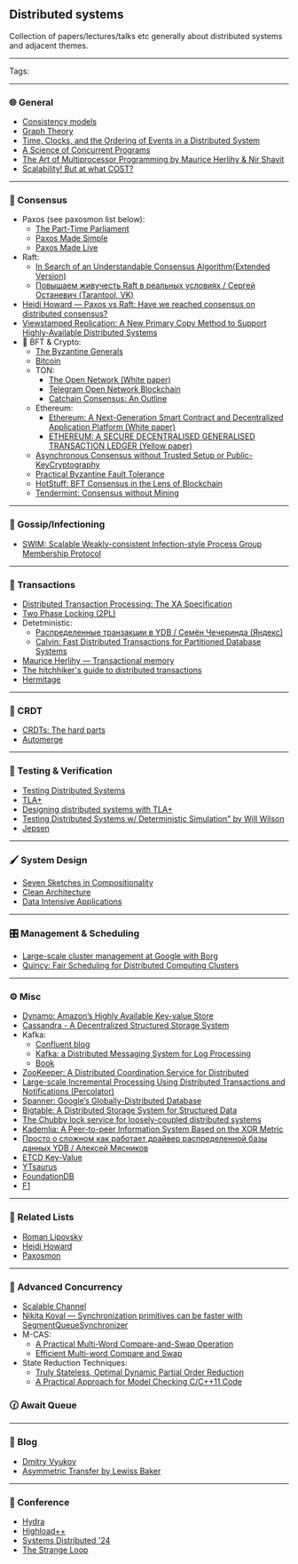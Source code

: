 ## Distributed systems
Collection of papers/lectures/talks etc generally about distributed systems and adjacent themes.
***
Tags:
***
### 🌐 General
+ [Consistency models](https://jepsen.io/consistency)
+ [Graph Theory](https://logic.pdmi.ras.ru/~dvk/graphs_dk.pdf)
+ [Time, Clocks, and the Ordering of Events in a Distributed System](https://lamport.azurewebsites.net/pubs/time-clocks.pdf)
+ [A Science of Concurrent Programs](https://lamport.azurewebsites.net/tla/science.pdf)
+ [The Art of Multiprocessor Programming by Maurice Herlihy & Nir Shavit](https://github.com/amilajack/reading/blob/master/Computer_Science/The%20Art%20of%20Multiprocessor%20Programming.pdf)
+ [Scalability! But at what COST?](https://www.usenix.org/system/files/conference/hotos15/hotos15-paper-mcsherry.pdf)
***
### 🤝 Consensus
+ Paxos (see paxosmon list below):
  + [The Part-Time Parliament](https://lamport.azurewebsites.net/pubs/lamport-paxos.pdf)
  + [Paxos Made Simple](https://lamport.azurewebsites.net/pubs/paxos-simple.pdf)
  + [Paxos Made Live](https://www.cs.utexas.edu/users/lorenzo/corsi/cs380d/papers/paper2-1.pdf)
+ Raft:
  + [In Search of an Understandable Consensus Algorithm(Extended Version)](https://raft.github.io/raft.pdf)
  + [Повышаем живучесть Raft в реальных условиях / Сергей Останевич (Tarantool, VK)](https://youtu.be/GxvFdTqs3-I?si=blSsA5Lb-uXF1EYK)
+ [Heidi Howard — Paxos vs Raft: Have we reached consensus on distributed consensus?](https://youtu.be/0K6kt39wyH0?si=KyWtwr-w3g7vqG69)
+ [Viewstamped Replication: A New Primary Copy Method to Support Highly-Available Distributed Systems](https://pmg.csail.mit.edu/papers/vr.pdf)
+ 💸 BFT & Crypto:
  + [The Byzantine Generals](https://lamport.azurewebsites.net/pubs/the-byz-generals.pdf)
  + [Bitcoin](https://bitcoin.org/bitcoin.pdf)
  + TON:
    + [The Open Network (White paper)](https://docs.ton.org/ton.pdf)
    + [Telegram Open Network Blockchain](https://docs.ton.org/tblkch.pdf)
    + [Catchain Consensus: An Outline](https://docs.ton.org/catchain.pdf)
  + Ethereum:
    + [Ethereum: A Next-Generation Smart Contract and Decentralized Application Platform (White paper)](https://ethereum.org/content/whitepaper/whitepaper-pdf/Ethereum_Whitepaper_-_Buterin_2014.pdf)
    + [ETHEREUM: A SECURE DECENTRALISED GENERALISED TRANSACTION LEDGER (Yellow paper)](https://ethereum.github.io/yellowpaper/paper.pdf)
  + [Asynchronous Consensus without Trusted Setup or Public-KeyCryptography](https://eprint.iacr.org/2024/677.pdf)
  + [Practical Byzantine Fault Tolerance](https://pmg.csail.mit.edu/papers/osdi99.pdf)
  + [HotStuff: BFT Consensus in the Lens of Blockchain](https://arxiv.org/pdf/1803.05069)
  + [Tendermint: Consensus without Mining](https://tendermint.com/static/docs/tendermint.pdf)
***
### 🤫 Gossip/Infectioning
+ [SWIM: Scalable Weakly-consistent Infection-style Process Group Membership Protocol](https://www.cs.cornell.edu/projects/Quicksilver/public_pdfs/SWIM.pdf)
***
### 💯 Transactions
+ [Distributed Transaction Processing: The XA Specification](https://pubs.opengroup.org/onlinepubs/009680699/toc.pdf)
+ [Two Phase Locking (2PL)](https://www.microsoft.com/en-us/research/wp-content/uploads/2016/05/chapter3.pdf)
+ Detetministic:
  + [Распределенные транзакции в YDB / Семён Чечеринда (Яндекс)](https://youtu.be/8AR1u5OZIm8?si=PFz6sznlm2lLj_xc)
  + [Calvin: Fast Distributed Transactions for Partitioned Database Systems](https://cs.yale.edu/homes/thomson/publications/calvin-sigmod12.pdf)
+ [Maurice Herlihy — Transactional memory](https://youtu.be/EGlcl1rGj1E?si=gqhJJekdXqux0rwy)
+ [The hitchhiker's guide to distributed transactions](https://youtu.be/sD5L5Utlq5g?si=GHlKolJ-ve8LH5rk)
+ [Hermitage](https://github.com/ept/hermitage)
***
### 👥 CRDT
+ [CRDTs: The hard parts](https://youtu.be/PMVBuMK_pJY?si=SJGG6rrkz_rRFLVV)
+ [Automerge](https://github.com/automerge/automerge-classic)
***
### 🔬 Testing & Verification
+ [Testing Distributed Systems](https://asatarin.github.io/testing-distributed-systems/)
+ [TLA+](https://lamport.azurewebsites.net/tla/tla.html)
+ [Designing distributed systems with TLA+](https://youtu.be/2PIgZ6hd-6I?si=xXzjjl1-VrJvfU06)
+ [Testing Distributed Systems w/ Deterministic Simulation" by Will Wilson](https://youtu.be/4fFDFbi3toc?si=VT3fsqLI2XSOPfu6)
+ [Jepsen](https://jepsen.io/)
***
### 🖌️ System Design
+ [Seven Sketches in Compositionality](https://arxiv.org/pdf/1803.05316)
+ [Clean Architecture](https://github.com/GunterMueller/Books-3/blob/master/Clean%20Architecture%20A%20Craftsman%20Guide%20to%20Software%20Structure%20and%20Design.pdf)
+ [Data Intensive Applications](https://github.com/lafengnan/ebooks-1/blob/master/Designing%20Data%20Intensive%20Applications.pdf)
***
### 🎛️ Management & Scheduling
+ [Large-scale cluster management at Google with Borg](https://static.googleusercontent.com/media/research.google.com/en//pubs/archive/43438.pdf)
+ [Quincy: Fair Scheduling for Distributed Computing Clusters](https://www.sigops.org/s/conferences/sosp/2009/papers/isard-sosp09.pdf)
***
### ⚙️ Misc
+ [Dynamo: Amazon’s Highly Available Key-value Store](https://www.allthingsdistributed.com/files/amazon-dynamo-sosp2007.pdf)
+ [Cassandra - A Decentralized Structured Storage System](https://www.cs.cornell.edu/projects/ladis2009/papers/lakshman-ladis2009.pdf)
+ Kafka:
    + [Confluent blog](https://www.confluent.io/blog/)
    + [Kafka: a Distributed Messaging System for Log Processing](https://notes.stephenholiday.com/Kafka.pdf)
    + [Book](https://book.huihoo.com/pdf/confluent-kafka-definitive-guide-complete.pdf)
+ [ZooKeeper: A Distributed Coordination Service for Distributed](https://zookeeper.apache.org/doc/r3.2.2/zookeeperOver.pdf)
+ [Large-scale Incremental Processing Using Distributed Transactions and Notifications (Percolator)](https://storage.googleapis.com/gweb-research2023-media/pubtools/pdf/36726.pdf)
+ [Spanner: Google’s Globally-Distributed Database](https://research.google.com/archive/spanner-osdi2012.pdf)
+ [Bigtable: A Distributed Storage System for Structured Data](https://storage.googleapis.com/gweb-research2023-media/pubtools/pdf/68a74a85e1662fe02ff3967497f31fda7f32225c.pdf)
+ [The Chubby lock service for loosely-coupled distributed systems](https://research.google.com/archive/chubby-osdi06.pdf)
+ [Kademlia: A Peer-to-peer Information System Based on the XOR Metric](https://pdos.csail.mit.edu/~petar/papers/maymounkov-kademlia-lncs.pdf)
+ [Просто о сложном как работает драйвер распределенной базы данных YDB / Алексей Мясников](https://youtu.be/bbdk2UGkWR8?si=63REowfjWR9gqqaP)
+ [ETCD Key-Value](https://etcd.io/)
+ [YTsaurus](https://ytsaurus.tech/docs/en/)
+ [FoundationDB](https://www.foundationdb.org/files/fdb-paper.pdf)
+ [F1](https://static.googleusercontent.com/media/research.google.com/en//pubs/archive/41344.pdf)
***
### 📜 Related Lists
+ [Roman Lipovsky](https://gitlab.com/Lipovsky/awesome-distsys)
+ [Heidi Howard](https://github.com/heidihoward/distributed-consensus-reading-list)
+ [Paxosmon](https://vadosware.io/post/paxosmon-gotta-concensus-them-all/)
***
### 🔱 Advanced Concurrency
+ [Scalable Channel](https://arxiv.org/pdf/2211.04986)
+ [Nikita Koval — Synchronization primitives can be faster with SegmentQueueSynchronizer](https://youtu.be/2uxsNJ0TdIM?si=6V3TPxjHoXJlRXW6)
+ M-CAS:
    + [A Practical Multi-Word Compare-and-Swap Operation](https://www.cl.cam.ac.uk/research/srg/netos/papers/2002-casn.pdf)
    + [Efficient Multi-word Compare and Swap](https://arxiv.org/pdf/2008.02527)
+ State Reduction Techniques:
    + [Truly Stateless, Optimal Dynamic Partial Order Reduction](https://plv.mpi-sws.org/genmc/popl2022-trust.pdf)
    + [A Practical Approach for Model Checking C/C++11 Code](http://plrg.eecs.uci.edu/publications/toplas16.pdf)
### 🕜 Await Queue

***
### 📰 Blog
+ [Dmitry Vyukov](https://www.1024cores.net/)
+ [Asymmetric Transfer by Lewiss Baker](https://lewissbaker.github.io/)
***
### 🌟 Conference
+ [Hydra](https://hydraconf.com/)
+ [Highload++](https://highload.ru/)
+ [Systems Distributed '24](https://systemsdistributed.com/)
+ [The Strange Loop](https://www.thestrangeloop.com/index.html)
